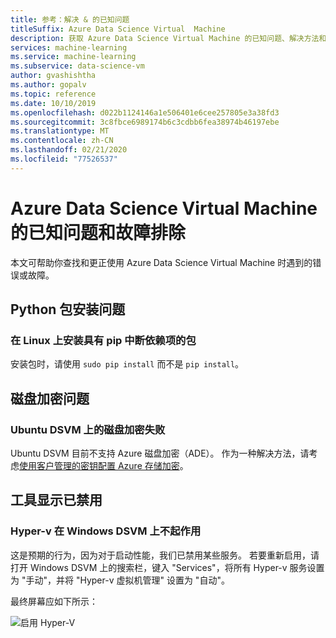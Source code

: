 ```yaml
---
title: 参考：解决 & 的已知问题
titleSuffix: Azure Data Science Virtual  Machine
description: 获取 Azure Data Science Virtual Machine 的已知问题、解决方法和疑难解答列表
services: machine-learning
ms.service: machine-learning
ms.subservice: data-science-vm
author: gvashishtha
ms.author: gopalv
ms.topic: reference
ms.date: 10/10/2019
ms.openlocfilehash: d022b1124146a1e506401e6cee257805e3a38fd3
ms.sourcegitcommit: 3c8fbce6989174b6c3cdbb6fea38974b46197ebe
ms.translationtype: MT
ms.contentlocale: zh-CN
ms.lasthandoff: 02/21/2020
ms.locfileid: "77526537"
---
```

# <a name="known-issues-and-troubleshooting-the-azure-data-science-virtual-machine"></a>Azure Data Science Virtual Machine 的已知问题和故障排除

本文可帮助你查找和更正使用 Azure Data Science Virtual Machine 时遇到的错误或故障。

## <a name="python-package-installation-issues"></a>Python 包安装问题

### <a name="installing-packages-with-pip-breaks-dependencies-on-linux"></a>在 Linux 上安装具有 pip 中断依赖项的包

安装包时，请使用 `sudo pip install` 而不是 `pip install`。

## <a name="disk-encryption-issues"></a>磁盘加密问题

### <a name="disk-encryption-fails-on-the-ubuntu-dsvm"></a>Ubuntu DSVM 上的磁盘加密失败

Ubuntu DSVM 目前不支持 Azure 磁盘加密（ADE）。 作为一种解决方法，请考虑[使用客户管理的密钥配置 Azure 存储加密](../../storage/common/storage-encryption-keys-portal.md)。

## <a name="tool-appears-disabled"></a>工具显示已禁用

### <a name="hyper-v-does-not-work-on-the-windows-dsvm"></a>Hyper-v 在 Windows DSVM 上不起作用

这是预期的行为，因为对于启动性能，我们已禁用某些服务。 若要重新启用，请打开 Windows DSVM 上的搜索栏，键入 "Services"，将所有 Hyper-v 服务设置为 "手动"，并将 "Hyper-v 虚拟机管理" 设置为 "自动"。

最终屏幕应如下所示：

   ![启用 Hyper-V](./media/workaround/hyperv-enable-dsvm.png)

